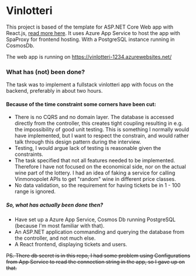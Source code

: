 # Vinlotteri

This project is based of the template for ASP.NET Core Web app with React.js, [read more here](https://learn.microsoft.com/en-us/visualstudio/javascript/tutorial-asp-net-core-with-react?view=vs-2022).
It uses Azure App Service to host the app with SpaProxy for frontend hosting. With a PostgreSQL instance running in CosmosDb.

The web app is running on https://vinlotteri-1234.azurewebsites.net/

### What has (not) been done?

The task was to implement a fullstack vinlotteri app with focus on the backend, preferably in about two hours. 

#### Because of the time constraint some corners have been cut:

- There is no CQRS and no domain layer. The database is accessed directly from the controller, this creates tight coupling resulting in e.g. the impossibility of good unit testing. This is something I normally would have implemented, but I want to respect the constrain, and would rather talk through this design pattern during the interview.
- Testing, I would argue lack of testing is reasonable given the constraints.
- The task specified that not all features needed to be implemented. Therefore I have not focused on the economical side, nor on the actual wine part of the lottery. I had an idea of faking a service for calling Vinmonopolet APIs to get "random" wine in different price classes.
- No data validation, so the requirement for having tickets be in 1 - 100 range is ignored.

##### So, what has actually been done then?

- Have set up a Azure App Service, Cosmos Db running PostgreSQL (because I'm most familiar with that).
- An ASP.NET application commanding and querying the database from the controller, and not much else.
- A React frontend, displaying tickets and users.

~~PS. There db secret is in this repo, I had some problem using Configurations from App Service to read the connection string in the app, so I gave up on that.~~